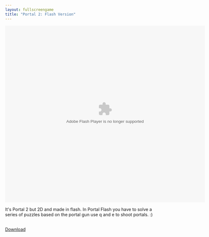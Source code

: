 ```yaml
---
layout: fullscreengame
title: "Portal 2: Flash Version"
---
```

<div class="row justify-content-md-center">
    <div class="col">
        <object width="100" height="100">
            <embed src="portal2d.swf" flashvars="" base="" quality="high" allowscriptaccess="always" allowfullscreen="true" bgcolor="" wmode="window" width="650" height="575" type="application/x-shockwave-flash" pluginspage="http://www.macromedia.com/go/getflashplayer">
        </object>
    </div>
</div>

<p>It's Portal 2 but 2D and made in flash. In Portal Flash you have to solve a series of puzzles based on the portal gun use q and e to shoot portals. :)</p>
<br>
<a href="portal2d.swf" download class="btn btn-outline-dark">Download</a>
